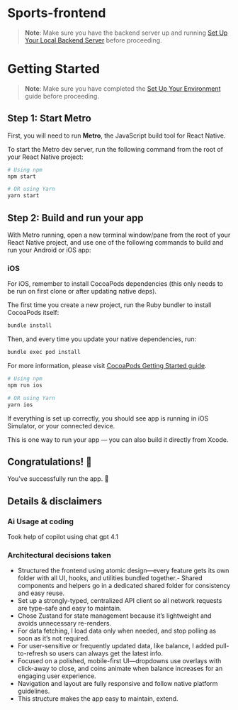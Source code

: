 # Sports-frontend
> **Note**: Make sure you have the backend server up and running [Set Up Your Local Backend Server](https://github.com/premhowli/SharpStakes-backend) before proceeding.

# Getting Started

> **Note**: Make sure you have completed the [Set Up Your Environment](https://reactnative.dev/docs/set-up-your-environment) guide before proceeding.

## Step 1: Start Metro

First, you will need to run **Metro**, the JavaScript build tool for React Native.

To start the Metro dev server, run the following command from the root of your React Native project:

```sh
# Using npm
npm start

# OR using Yarn
yarn start
```

## Step 2: Build and run your app

With Metro running, open a new terminal window/pane from the root of your React Native project, and use one of the following commands to build and run your Android or iOS app:

### iOS

For iOS, remember to install CocoaPods dependencies (this only needs to be run on first clone or after updating native deps).

The first time you create a new project, run the Ruby bundler to install CocoaPods itself:

```sh
bundle install
```

Then, and every time you update your native dependencies, run:

```sh
bundle exec pod install
```

For more information, please visit [CocoaPods Getting Started guide](https://guides.cocoapods.org/using/getting-started.html).

```sh
# Using npm
npm run ios

# OR using Yarn
yarn ios
```

If everything is set up correctly, you should see app is running in iOS Simulator, or your connected device.

This is one way to run your app — you can also build it directly from Xcode.

## Congratulations! :tada:

You've successfully run the app. :partying_face:

## Details & disclaimers

### Ai Usage at coding
Took help of copilot using chat gpt 4.1

### Architectural decisions taken
- Structured the frontend using atomic design—every feature gets its own folder with all UI, hooks, and utilities bundled together.- Shared components and helpers go in a dedicated shared folder for consistency and easy reuse.
- Set up a strongly-typed, centralized API client so all network requests are type-safe and easy to maintain.
- Chose Zustand for state management because it’s lightweight and avoids unnecessary re-renders.
 - For data fetching, I load data only when needed, and stop polling as soon as it’s not required.
 - For user-sensitive or frequently updated data, like balance, I added pull-to-refresh so users can always get the latest info.
 - Focused on a polished, mobile-first UI—dropdowns use overlays with click-away to close, and coins animate when balance increases for an engaging user experience.
 - Navigation and layout are fully responsive and follow native platform guidelines.
 - This structure makes the app easy to maintain, extend.



